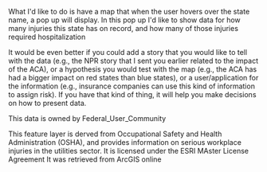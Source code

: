 What I'd like to do is have a map that when the user hovers over the state name, a pop up will display. In this pop up I'd like to show data for how many injuries this state has on record, and how many of those injuries required hospitalization

It would be even better if you could add a story that you would like to tell with the data (e.g., the NPR story that I sent you earlier related to the impact of the ACA), or a hypothesis you would test with the map (e.g., the ACA has had a bigger impact on red states than blue states), or a user/application for the information (e.g., insurance companies can use this kind of information to assign risk).  If you have that kind of thing, it will help you make decisions on how to present data.

This data is owned by Federal_User_Community

This feature layer is derved from Occupational Safety and Health Administration (OSHA), and provides information on serious workplace injuries in the utilities sector.
It is licensed under the ESRI MAster License Agreement
It was retrieved from ArcGIS online
